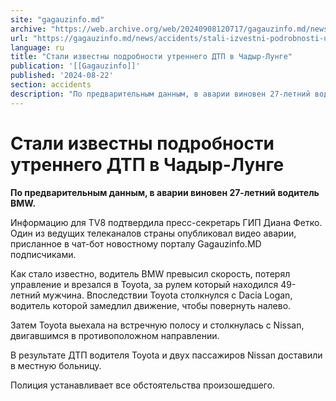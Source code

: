 ```yaml
---
site: "gagauzinfo.md"
archive: "https://web.archive.org/web/20240908120717/gagauzinfo.md/news/accidents/stali-izvestni-podrobnosti-utrennego-dtp-v-chadir-lunge"
url: "https://gagauzinfo.md/news/accidents/stali-izvestni-podrobnosti-utrennego-dtp-v-chadir-lunge"
language: ru
title: "Стали известны подробности утреннего ДТП в Чадыр-Лунге"
publication: '[[Gagauzinfo]]'
published: '2024-08-22'
section: accidents
description: "По предварительным данным, в аварии виновен 27-летний водитель BMW."
---
```


# Стали известны подробности утреннего ДТП в Чадыр-Лунге

**По предварительным данным, в аварии виновен 27-летний водитель BMW.**

Информацию для TV8 подтвердила пресс-секретарь ГИП Диана Фетко. Один из ведущих телеканалов страны опубликовал видео аварии, присланное в чат-бот новостному порталу Gagauzinfo.MD подписчиками.

Как стало известно, водитель BMW превысил скорость, потерял управление и врезался в Toyota, за рулем который находился 49-летний мужчина. Впоследствии Toyota столкнулся с Dacia Logan, водитель которой замедлил движение, чтобы повернуть налево.

Затем Toyota выехала на встречную полосу и столкнулась с Nissan, двигавшимся в противоположном направлении.

В результате ДТП водителя Toyota и двух пассажиров Nissan доставили в местную больницу.

Полиция устанавливает все обстоятельства произошедшего.